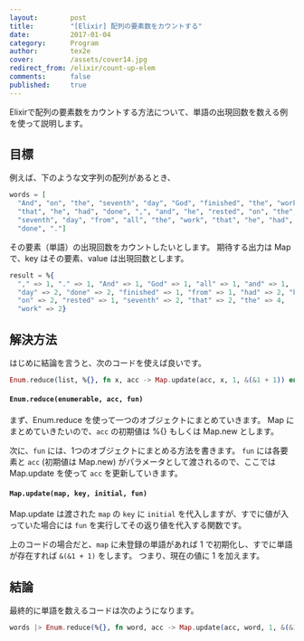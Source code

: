 ```yaml
---
layout:        post
title:         "[Elixir] 配列の要素数をカウントする"
date:          2017-01-04
category:      Program
author:        tex2e
cover:         /assets/cover14.jpg
redirect_from: /elixir/count-up-elem
comments:      false
published:     true
---
```


Elixirで配列の要素数をカウントする方法について、単語の出現回数を数える例を使って説明します。

目標
-----------

例えば、下のような文字列の配列があるとき、

```elixir
words = [
  "And", "on", "the", "seventh", "day", "God", "finished", "the", "work",
  "that", "he", "had", "done", ",", "and", "he", "rested", "on", "the",
  "seventh", "day", "from", "all", "the", "work", "that", "he", "had",
  "done", "."]
```

その要素（単語）の出現回数をカウントしたいとします。
期待する出力は Map で、key はその要素、value は出現回数とします。

```elixir
result = %{
  "," => 1, "." => 1, "And" => 1, "God" => 1, "all" => 1, "and" => 1,
  "day" => 2, "done" => 2, "finished" => 1, "from" => 1, "had" => 2, "he" => 3,
  "on" => 2, "rested" => 1, "seventh" => 2, "that" => 2, "the" => 4,
  "work" => 2}
```

解決方法
-----------

はじめに結論を言うと、次のコードを使えば良いです。

```elixir
Enum.reduce(list, %{}, fn x, acc -> Map.update(acc, x, 1, &(&1 + 1)) end)
```

#### `Enum.reduce(enumerable, acc, fun)`

まず、Enum.reduce を使って一つのオブジェクトにまとめていきます。
Map にまとめていきたいので、`acc` の初期値は %{} もしくは Map.new とします。

次に、`fun` には、1つのオブジェクトにまとめる方法を書きます。
`fun` には各要素と `acc` (初期値は Map.new) がパラメータとして渡されるので、ここでは Map.update を使って `acc` を更新していきます。

#### `Map.update(map, key, initial, fun)`

Map.update は渡された `map` の `key` に `initial` を代入しますが、すでに値が入っていた場合には `fun` を実行してその返り値を代入する関数です。

上のコードの場合だと、`map` に未登録の単語があれば 1 で初期化し、すでに単語が存在すれば `&(&1 + 1)` をします。
つまり、現在の値に 1 を加えます。


結論
-----------

最終的に単語を数えるコードは次のようになります。

```elixir
words |> Enum.reduce(%{}, fn word, acc -> Map.update(acc, word, 1, &(&1 + 1)) end)
```
